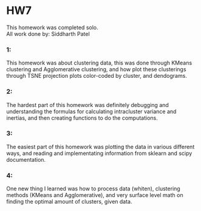 # HW7  
This homework was completed solo.  
All work done by: Siddharth Patel  

### 1:
This homework was about clustering data, this was done through KMeans clustering
and Agglomerative clustering, and how plot these clusterings through TSNE projection plots color-coded by cluster, and dendograms.

### 2:
The hardest part of this homework was definitely debugging and understanding the formulas for calculating intracluster variance and inertias, and then creating functions to do the computations.


### 3:
The easiest part of this homework was plotting the data in various different ways, and reading and implementating information from sklearn and scipy documentation.

### 4:
One new thing I learned was how to process data (whiten), clustering methods (KMeans and Agglomerative), and very surface level math on finding the optimal amount of clusters, given data.
